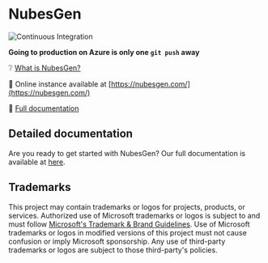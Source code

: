 # NubesGen
![Continuous Integration](https://github.com/microsoft/NubesGen/workflows/Continuous%20Integration/badge.svg)

__Going to production on Azure is only one `git push` away__

❔ [What is NubesGen?](docs/what-is-nubesgen.md)

🎉 Online instance available at [https://nubesgen.com/](https://nubesgen.com/)

📖 [Full documentation](docs/README.md)

## Detailed documentation

Are you ready to get started with NubesGen? Our full documentation is available at [here](docs/README.md).

## Trademarks

This project may contain trademarks or logos for projects, products, or services. Authorized use of Microsoft
trademarks or logos is subject to and must follow
[Microsoft's Trademark & Brand Guidelines](https://www.microsoft.com/legal/intellectualproperty/trademarks/usage/general?WT.mc_id=java-0000-judubois).
Use of Microsoft trademarks or logos in modified versions of this project must not cause confusion or imply Microsoft sponsorship.
Any use of third-party trademarks or logos are subject to those third-party's policies.
